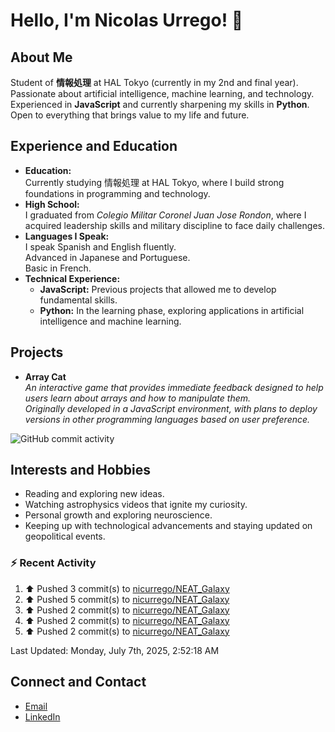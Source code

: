 
# Hello, I'm Nicolas Urrego! 👋

## About Me
Student of **情報処理** at HAL Tokyo (currently in my 2nd and final year).  
Passionate about artificial intelligence, machine learning, and technology.  
Experienced in **JavaScript** and currently sharpening my skills in **Python**.  
Open to everything that brings value to my life and future.

## Experience and Education
- **Education:**  
  Currently studying 情報処理 at HAL Tokyo, where I build strong foundations in programming and technology.
- **High School:**  
  I graduated from *Colegio Militar Coronel Juan Jose Rondon*, where I acquired leadership skills and military discipline to face daily challenges.
- **Languages I Speak:**  
  I speak Spanish and English fluently.  
  Advanced in Japanese and Portuguese.  
  Basic in French.
- **Technical Experience:**  
  - **JavaScript:** Previous projects that allowed me to develop fundamental skills.  
  - **Python:** In the learning phase, exploring applications in artificial intelligence and machine learning.

## Projects
- **Array Cat**  
  *An interactive game that provides immediate feedback designed to help users learn about arrays and how to manipulate them.  
  Originally developed in a JavaScript environment, with plans to deploy versions in other programming languages based on user preference.*

![GitHub commit activity](https://img.shields.io/github/commit-activity/m/nicurrego/ArrayGame)
## Interests and Hobbies
- Reading and exploring new ideas.
- Watching astrophysics videos that ignite my curiosity.
- Personal growth and exploring neuroscience.
- Keeping up with technological advancements and staying updated on geopolitical events.

### :zap: Recent Activity
<!--RECENT_ACTIVITY:start-->
1. ⬆️ Pushed 3 commit(s) to [nicurrego/NEAT_Galaxy](https://github.com/nicurrego/NEAT_Galaxy)<br>
2. ⬆️ Pushed 5 commit(s) to [nicurrego/NEAT_Galaxy](https://github.com/nicurrego/NEAT_Galaxy)<br>
3. ⬆️ Pushed 2 commit(s) to [nicurrego/NEAT_Galaxy](https://github.com/nicurrego/NEAT_Galaxy)<br>
4. ⬆️ Pushed 2 commit(s) to [nicurrego/NEAT_Galaxy](https://github.com/nicurrego/NEAT_Galaxy)<br>
5. ⬆️ Pushed 2 commit(s) to [nicurrego/NEAT_Galaxy](https://github.com/nicurrego/NEAT_Galaxy)<br>
<!--RECENT_ACTIVITY:end-->

<!--RECENT_ACTIVITY:last_update-->
Last Updated: Monday, July 7th, 2025, 2:52:18 AM
<!--RECENT_ACTIVITY:last_update_end-->

## Connect and Contact
- [Email](mailto:nicurrego+github@gmail.com)  
- [LinkedIn](https://www.linkedin.com/in/nicolasurregodiaz)




